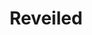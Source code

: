 ---
title: Reveiled
layout: post
image: "/assets/images/projects/reveiled.png"
post-image: "https://builtwithruby.com/assets/images/projects/reveiled.png"
description: A PREMIUM MARKETPLACE FOR WEDDING FASHION.
technology: Rails, PostgreSQL, Solidus
available_on: Web
type: Marketplace
permalink: /reveiled/
website_link: http://reveiled.com.au/
group: project
---